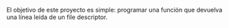 El objetivo de este proyecto es simple: programar una función que devuelva una línea leída de un file descriptor.
